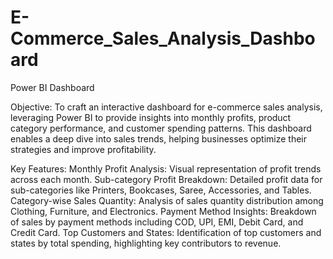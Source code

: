 # E-Commerce_Sales_Analysis_Dashboard
Power BI Dashboard

Objective: To craft an interactive dashboard for e-commerce sales analysis, leveraging Power BI to provide insights into monthly profits, product category performance, and customer spending patterns. This dashboard enables a deep dive into sales trends, helping businesses optimize their strategies and improve profitability.

Key Features:
Monthly Profit Analysis: Visual representation of profit trends across each month.
Sub-category Profit Breakdown: Detailed profit data for sub-categories like Printers, Bookcases, Saree, Accessories, and Tables.
Category-wise Sales Quantity: Analysis of sales quantity distribution among Clothing, Furniture, and Electronics.
Payment Method Insights: Breakdown of sales by payment methods including COD, UPI, EMI, Debit Card, and Credit Card.
Top Customers and States: Identification of top customers and states by total spending, highlighting key contributors to revenue.


